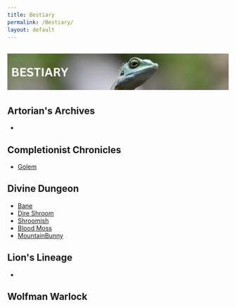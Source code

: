 ```yaml
---
title: Bestiary
permalink: /Bestiary/
layout: default
---
```

![bestiary](images/banners/bestiary.png)
---


## Artorian's Archives
- 

## Completionist Chronicles
- [Golem](_Bestiary/Golem.md)

## Divine Dungeon
- [Bane](_Bestiary/DireShroom.md)
- [Dire Shroom](_Bestiary/DireShroom.md)
- [Shroomish](_Bestiary/Shroomish.md)
- [Blood Moss](_Bestiary/BloodMoss.md)
- [MountainBunny](_Bestiary/MountainBunny.md)

## Lion's Lineage
- 

## Wolfman Warlock